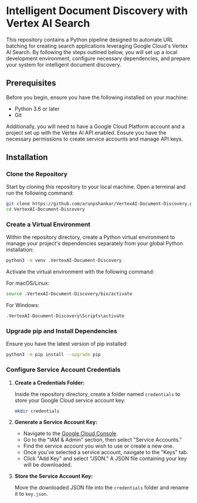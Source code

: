 # Intelligent Document Discovery with Vertex AI Search

This repository contains a Python pipeline designed to automate URL batching for creating search applications leveraging Google Cloud's Vertex AI Search. By following the steps outlined below, you will set up a local development environment, configure necessary dependencies, and prepare your system for intelligent document discovery.

## Prerequisites

Before you begin, ensure you have the following installed on your machine:

- Python 3.6 or later
- Git

Additionally, you will need to have a Google Cloud Platform account and a project set up with the Vertex AI API enabled. Ensure you have the necessary permissions to create service accounts and manage API keys.

## Installation

### Clone the Repository

Start by cloning this repository to your local machine. Open a terminal and run the following command:

```bash
git clone https://github.com/arunpshankar/VertexAI-Document-Discovery.git
cd VertexAI-Document-Discovery
```

### Create a Virtual Environment

Within the repository directory, create a Python virtual environment to manage your project's dependencies separately from your global Python installation:

```bash
python3 -m venv .VertexAI-Document-Discovery
```

Activate the virtual environment with the following command:

For macOS/Linux:

```bash
source .VertexAI-Document-Discovery/bin/activate
```

For Windows:

```bash
.VertexAI-Document-Discovery\Scripts\activate
```

### Upgrade pip and Install Dependencies

Ensure you have the latest version of pip installed:

```bash
python3 -m pip install --upgrade pip
```

### Configure Service Account Credentials

1. **Create a Credentials Folder:**

   Inside the repository directory, create a folder named `credentials` to store your Google Cloud service account key:

   ```bash
   mkdir credentials
   ```

2. **Generate a Service Account Key:**

   - Navigate to the [Google Cloud Console](https://console.cloud.google.com/).
   - Go to the "IAM & Admin" section, then select "Service Accounts."
   - Find the service account you wish to use or create a new one.
   - Once you've selected a service account, navigate to the "Keys" tab.
   - Click "Add Key" and select "JSON." A JSON file containing your key will be downloaded.

3. **Store the Service Account Key:**

   Move the downloaded JSON file into the `credentials` folder and rename it to `key.json`.

